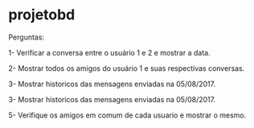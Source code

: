 # projetobd

Perguntas:


1- Verificar a conversa entre o usuário 1 e 2 e mostrar a data.


2- Mostrar todos os amigos do usuário 1 e suas respectivas conversas. 


3- Mostrar historicos das mensagens enviadas na 05/08/2017.


3- Mostrar historicos das mensagens enviadas na 05/08/2017.


5- Verifique os amigos em comum de cada usuario e mostrar o mesmo.
